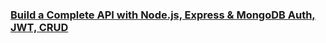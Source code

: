 ### [Build a Complete API with Node.js, Express & MongoDB  Auth, JWT, CRUD](https://youtu.be/EMv8pc5Xo88?si=RJfc8kHPmSXOPtzY)
